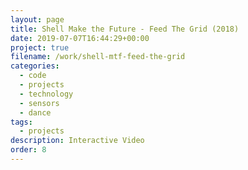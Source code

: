 ```yaml
---
layout: page
title: Shell Make the Future - Feed The Grid (2018)
date: 2019-07-07T16:44:29+00:00
project: true
filename: /work/shell-mtf-feed-the-grid
categories:
  - code
  - projects
  - technology
  - sensors
  - dance
tags:
  - projects
description: Interactive Video
order: 8
---
```


